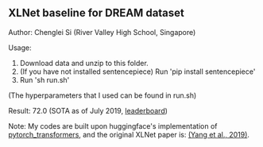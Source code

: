 ## XLNet baseline for DREAM dataset 
Author: Chenglei Si (River Valley High School, Singapore)

Usage:

1. Download data and unzip to this folder.
2. (If you have not installed sentencepiece) Run 'pip install sentencepiece'
3. Run 'sh run.sh'

(The hyperparameters that I used can be found in run.sh)

Result: 72.0 (SOTA as of July 2019, [leaderboard](https://dataset.org/dream/))

Note: My codes are built upon huggingface's implementation of [pytorch_transformers](https://github.com/huggingface/pytorch-transformers), and the original XLNet paper is: [(Yang et al., 2019)](https://arxiv.org/pdf/1906.08237.pdf).


